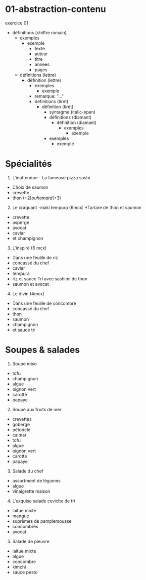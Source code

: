 # 01-abstraction-contenu
exercice 01




- définitions (chiffre romain)
    - exemples
        - exemple
            - texte
            - auteur
            - titre
            - annees
            - pages
    - définitions (lettre)
        - définition (lettre)
            - exemples
                - exemple
            - remarque: "..."
            - définitions (tiret)
                - définition (tiret)
                    - syntagme (italic-span)
                    - définitions (diamant)
                        - définition (diamant)
                            - exemples
                                - exemple
                    - exemples
                        - exemple


# Spécialités

1. L'inattendue - La fameuse pizza sushi
* Choix de saumon
* crevette
* thon (+2$) ou homard (+3$)

2. Le craquant -maki tempura (6mcx)
*Tartare de thon et saumon
* crevette
* asperge
* avocat
* caviar
* et champignon

3. L'inspiré (6 mcx)
* Dans une feuille de riz
* concassé du chef
* caviar
* tempura
* riz et sauce Tri avec sashimi de thon
* saumon et avocat

4. Le divin (4mcx)
* Dans une feuille de concombre
* concassé du chef
* thon
* saumon
* champignon
* et sauce tri

# Soupes & salades

1. Soupe miso
* tofu
* champignon
* algue
* oignon vert
* carotte
* papaye

2. Soupe aux fruits de mer
* crevettes
* goberge 
* pétoncle
* calmar
* tofu
* algue
* oignon vert
* carotte
* papaye

3. Salade du chef
* assortment de légumes
* algue
* vinaigrette maison

4. L'exquise salade ceviche de tri
* laitue mixte
* mangue
* suprêmes de pamplemousse
* concombres
* avocat

5. Salade de pieuvre
* laitue mixte
* algue
* concombre
* kimchi
* sauce pesto

